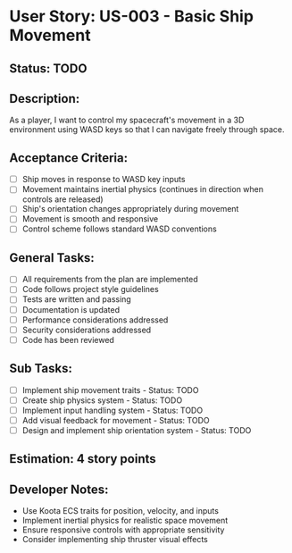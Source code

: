 # User Story: US-003 - Basic Ship Movement

## Status: TODO

## Description:

As a player, I want to control my spacecraft's movement in a 3D environment using WASD keys so that I can navigate freely through space.

## Acceptance Criteria:

- [ ] Ship moves in response to WASD key inputs
- [ ] Movement maintains inertial physics (continues in direction when controls are released)
- [ ] Ship's orientation changes appropriately during movement
- [ ] Movement is smooth and responsive
- [ ] Control scheme follows standard WASD conventions

## General Tasks:

- [ ] All requirements from the plan are implemented
- [ ] Code follows project style guidelines
- [ ] Tests are written and passing
- [ ] Documentation is updated
- [ ] Performance considerations addressed
- [ ] Security considerations addressed
- [ ] Code has been reviewed

## Sub Tasks:

- [ ] Implement ship movement traits - Status: TODO
- [ ] Create ship physics system - Status: TODO
- [ ] Implement input handling system - Status: TODO
- [ ] Add visual feedback for movement - Status: TODO
- [ ] Design and implement ship orientation system - Status: TODO

## Estimation: 4 story points

## Developer Notes:

- Use Koota ECS traits for position, velocity, and inputs
- Implement inertial physics for realistic space movement
- Ensure responsive controls with appropriate sensitivity
- Consider implementing ship thruster visual effects
